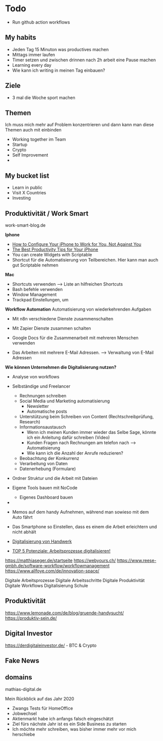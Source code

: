 # Todo

- Run github action workflows

## My habits
- Jeden Tag 15 Minuton was productives machen
- Mittags immer laufen
- Timer setzen und zwischen drinnen nach 2h arbeit eine Pause machen
- Learning every day
- Wie kann ich writing in meinen Tag einbauen?

## Ziele
- 3 mal die Woche sport machen


## Themen
Ich muss mich mehr auf Problem konzentrieren und dann kann man diese Themen auch mit einbinden


- Working together im Team
- Startup
- Crypto
- Self Improvement
- 


## My bucket list
- Learn in public
- Visit X Countries
- Investing


## Produktivität / Work Smart
work-smart-blog.de

**Iphone**
- [How to Configure Your iPhone to Work for You, Not Against You](https://medium.com/better-humans/how-to-set-up-your-iphone-for-productivity-focus-and-your-own-longevity-bb27a68cc3d8#e1aa)
- [The Best Productivity Tips for Your iPhone](https://www.iphonehacks.com/2016/06/productivity-tips-iphone.html)
- You can create Widgets with Scriptable
- Shortcut für die Automatisierung von Teilbereichen. Hier kann man auch gut Scriptable nehmen


**Mac**
- Shortcuts verwenden --> Liste an hilfreichen Shortcuts
- Bash befehle verwenden
- Window Management
- Trackpad Einstellungen, um 

**Workflow Automation**
Automatisierung von wiederkehrenden Aufgaben

- Mit n8n verschiedene Dienste zusammenschalten
- Mit Zapier Dienste zusammen schalten

- Google Docs für die Zusammenarbeit mit mehreren Menschen verwenden

- Das Arbeiten mit mehrere E-Mail Adressen. --> Verwaltung von E-Mail Adressen

**Wie können Unternehmen die Digitalisierung nutzen?**
- Analyse von workflows
- Selbständige und Freelancer
  - Rechnungen schreiben
  - Social Media und Marketing automatisierung
    - Newsletter
    - Automatische posts
  - Unterstützung beim Schreiben von Content (Rechtschreibprüfung, Research)
  - Informationsaustausch 
    - Wenn ich meinen Kunden immer wieder das Selbe Sage, könnte ich ein Anleitung dafür schreiben (Video)
    - Kunden Fragen nach Rechnungen am telefon nach --> Automatisierung
    - Wie kann ich die Anzahl der Anrufe reduzieren?
  - Beobachtung der Konkurrenz
  - Verarbeitung von Daten
  - Datenerhebung (Formulare)
- Ordner Struktur und die Arbeit mit Dateien
- Eigene Tools bauen mit NoCode
  - Eigenes Dashboard bauen


- 
- Memos auf dem handy Aufnehmen, während man sowieso mit dem Auto fährt
- Das Smartphone so Einstellen, dass es einem die Arbeit erleichtern und nicht abhält

- [Digitalisierung von Handwerk](https://digitalisierung-praktisch-gestalten.de)
- [TOP 5 Potenziale: Arbeitsprozesse digitalisieren!](https://www.nordschwarzwald.ihk24.de/innovation/innovation/industrie-4-0-index2/top-5-potenziale-arbeitsprozesse-digitalisieren-4058570)

https://matthiaseger.de/startseite
https://webyours.ch/
https://www.reese-gmbh.de/software-workflow/workflowmanagement
https://www.allfoye.com/de/innovation-space/

Digitale Arbeitsprozesse
Digitale Arbeitsschritte
Digitale Produktivität
Digitale Workflows
Digitalisierung Schule
## Produktivität
https://www.lemonade.com/de/blog/gruende-handysucht/
https://produktiv-sein.de/

## Digital Investor
https://derdigitaleinvestor.de/ - BTC & Crypto

## Fake News

## domains
mathias-digital.de


Mein Rückblick auf das Jahr 2020

- Zwangs Tests für HomeOffice
- Jobwechsel
- Aktienmarkt habe ich anfangs falsch eingeschätzt
- Ziel fürs nächste Jahr ist es ein Side Business zu starten
- Ich möchte mehr schreiben, was bisher immer mehr vor mich herschiebe



